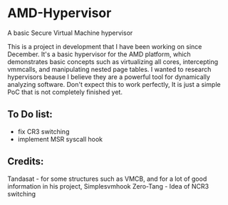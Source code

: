 # AMD-Hypervisor
A basic Secure Virtual Machine hypervisor

This is a project in development that I have been working on since December. It's a basic hypervisor for the AMD platform, which demonstrates basic concepts such as virtualizing all cores, intercepting vmmcalls, and manipulating nested page tables. I wanted to research hypervisors beause I believe they are a powerful tool for dynamically analyzing software. 
Don't expect this to work perfectly, It is just a simple PoC that is not completely finished yet. 

## To Do list:
- fix CR3 switching
- implement MSR syscall hook

## Credits:
Tandasat - for some structures such as VMCB, and for a lot of good information in his project, Simplesvmhook
Zero-Tang - Idea of NCR3 switching
